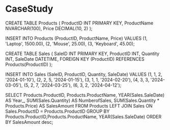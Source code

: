# CaseStudy
CREATE TABLE Products (
ProductID INT PRIMARY KEY,
ProductName NVARCHAR(100),
Price DECIMAL(10, 2)
);

INSERT INTO Products (ProductID, ProductName, Price) VALUES
(1, 'Laptop', 1500.00),
(2, 'Mouse', 25.00),
(3, 'Keyboard', 45.00);

CREATE TABLE Sales (
SaleID INT PRIMARY KEY,
ProductID INT,
Quantity INT,
SaleDate DATETIME,
FOREIGN KEY (ProductID) REFERENCES Products(ProductID)
);

INSERT INTO Sales (SaleID, ProductID, Quantity, SaleDate) VALUES
(1, 1, 2, '2024-01-10'),
(2, 2, 5, '2024-01-15'),
(3, 1, 1, '2024-02-20'),
(4, 3, 3, '2024-03-05'),
(5, 2, 7, '2024-03-25'),
(6, 3, 2, '2024-04-12');

SELECT 
    Products.ProductID, 
    Products.ProductName,
    YEAR(Sales.SaleDate) AS Year_,
    SUM(Sales.Quantity) AS NumberofSales, 
    SUM(Sales.Quantity * Products.Price) AS SalesAmount
FROM 
    Products
LEFT JOIN 
    Sales ON Sales.ProductID = Products.ProductID
GROUP BY 
    Products.ProductID,Products.ProductName, YEAR(Sales.SaleDate)
ORDER BY SalesAmount desc;
